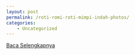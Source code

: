 ```yaml
---
layout: post
permalink: /roti-romi-roti-mimpi-indah-photos/
categories:
    - Uncategorized
---
```


[Baca Selengkapnya](/01)